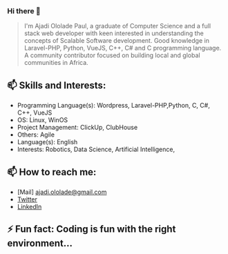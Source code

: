 ### Hi there 👋


> I'm Ajadi Ololade Paul, a graduate of Computer Science and a full stack  web developer with keen interested in understanding the concepts of Scalable Software development. Good knowledge in  Laravel-PHP, Python, VueJS, C++, C# and C programming language. A community contributor focused on building local and global communities in Africa.
>

## 📫 Skills and Interests:

* Programming Language(s): Wordpress, Laravel-PHP,Python, C, C#, C++, VueJS
* OS: Linux, WinOS
* Project Management: ClickUp, ClubHouse
* Others: Agile
* Language(s): English
* Interests: Robotics, Data Science, Artificial Intelligence, 


## 📫 How to reach me: 
-   [Mail] ajadi.ololade@gmail.com
-   [Twitter](https://twitter.com/ajadi473)
-   [LinkedIn](https://linkedin.com/in/ajadi473)

## ⚡ Fun fact: Coding is fun with the right environment...

